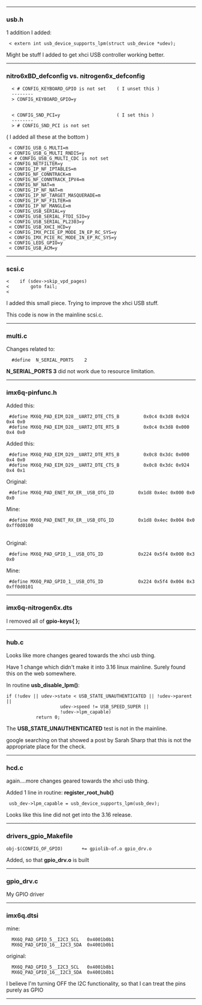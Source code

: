 
---

### usb.h

1 addition I added:

     < extern int usb_device_supports_lpm(struct usb_device *udev);


Might be stuff I added to get xhci USB controller working better.


---

### nitro6xBD_defconfig   vs.   nitrogen6x_defconfig

      < # CONFIG_KEYBOARD_GPIO is not set    ( I unset this )
      --------
      > CONFIG_KEYBOARD_GPIO=y


      < CONFIG_SND_PCI=y                     ( I set this )
      --------
      > # CONFIG_SND_PCI is not set


( I added all these at the bottom )

     < CONFIG_USB_G_MULTI=m
     < CONFIG_USB_G_MULTI_RNDIS=y
     < # CONFIG_USB_G_MULTI_CDC is not set
     < CONFIG_NETFILTER=y
     < CONFIG_IP_NF_IPTABLES=m
     < CONFIG_NF_CONNTRACK=m
     < CONFIG_NF_CONNTRACK_IPV4=m
     < CONFIG_NF_NAT=m
     < CONFIG_IP_NF_NAT=m
     < CONFIG_IP_NF_TARGET_MASQUERADE=m
     < CONFIG_IP_NF_FILTER=m
     < CONFIG_IP_NF_MANGLE=m
     < CONFIG_USB_SERIAL=y
     < CONFIG_USB_SERIAL_FTDI_SIO=y
     < CONFIG_USB_SERIAL_PL2303=y
     < CONFIG_USB_XHCI_HCD=y
     < CONFIG_IMX_PCIE_EP_MODE_IN_EP_RC_SYS=y
     < CONFIG_IMX_PCIE_RC_MODE_IN_EP_RC_SYS=y
     < CONFIG_LEDS_GPIO=y
     < CONFIG_USB_ACM=y

---

### scsi.c


    <    if (sdev->skip_vpd_pages)
    <        goto fail;
    < 

I added this small piece.   Trying to improve the xhci USB stuff.

This code is now in the mainline scsi.c.

---

### multi.c

Changes related to:

      #define  N_SERIAL_PORTS    2

**N_SERIAL_PORTS 3** did not work due to resource limitation.

---

### imx6q-pinfunc.h

Added this:

     #define MX6Q_PAD_EIM_D28__UART2_DTE_CTS_B         0x0c4 0x3d8 0x924 0x4 0x0
     #define MX6Q_PAD_EIM_D28__UART2_DTE_RTS_B         0x0c4 0x3d8 0x000 0x4 0x0

Added this:

     #define MX6Q_PAD_EIM_D29__UART2_DTE_RTS_B         0x0c8 0x3dc 0x000 0x4 0x0
     #define MX6Q_PAD_EIM_D29__UART2_DTE_CTS_B         0x0c8 0x3dc 0x924 0x4 0x1


Original:

     #define MX6Q_PAD_ENET_RX_ER__USB_OTG_ID         0x1d8 0x4ec 0x000 0x0 0x0

Mine:

     #define MX6Q_PAD_ENET_RX_ER__USB_OTG_ID         0x1d8 0x4ec 0x004 0x0 0xff0d0100

<br>
Original:

     #define MX6Q_PAD_GPIO_1__USB_OTG_ID             0x224 0x5f4 0x000 0x3 0x0

Mine:

     #define MX6Q_PAD_GPIO_1__USB_OTG_ID             0x224 0x5f4 0x004 0x3 0xff0d0101

---

### imx6q-nitrogen6x.dts

I removed all of **gpio-keys{ };**

---


### hub.c

Looks like more changes geared towards the xhci usb thing.

Have 1 change which didn't make it into 3.16 linux mainline.   Surely
found this on the web somewhere.

In routine **usb_disable_lpm()**:

    if (!udev || udev->state < USB_STATE_UNAUTHENTICATED || !udev->parent ||
                        udev->speed != USB_SPEED_SUPER ||
                        !udev->lpm_capable)
               return 0;

The **USB_STATE_UNAUTHENTICATED** test is not in the mainline.

google searching on that showed a post by Sarah Sharp that this is not the appropriate
place for the check.

---

### hcd.c


again....more changes geared towards the xhci usb thing.

Added 1 line in routine:  **register_root_hub()**

     usb_dev->lpm_capable = usb_device_supports_lpm(usb_dev);

Looks like this line did not get into the 3.16 release.

---

### drivers_gpio_Makefile


    obj-$(CONFIG_OF_GPIO)		+= gpiolib-of.o gpio_drv.o


Added, so that **gpio_drv.o** is built

---


### gpio_drv.c


My GPIO driver

---

### imx6q.dtsi

mine:

      MX6Q_PAD_GPIO_5__I2C3_SCL   0x4001b0b1
      MX6Q_PAD_GPIO_16__I2C3_SDA  0x4001b0b1

original:

      MX6Q_PAD_GPIO_5__I2C3_SCL   0x4001b8b1
      MX6Q_PAD_GPIO_16__I2C3_SDA  0x4001b8b1

I believe I'm turning OFF the I2C functionality, so that I can treat the pins purely as GPIO


---











